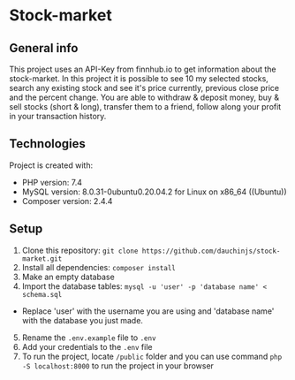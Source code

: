 # Stock-market

## General info

This project uses an API-Key from finnhub.io to get information about the stock-market. In this project it is possible to see 10 my selected stocks, search any existing stock and see it's price currently, previous close price and the percent change. You are able to withdraw & deposit money, buy & sell stocks (short & long), transfer them to a friend, follow along your profit in your transaction history.

## Technologies

Project is created with:
* PHP version: 7.4
* MySQL version: 8.0.31-0ubuntu0.20.04.2 for Linux on x86_64 ((Ubuntu))
* Composer version: 2.4.4

## Setup
1. Clone this repository: `git clone https://github.com/dauchinjs/stock-market.git`
2. Install all dependencies: `composer install`
3. Make an empty database
4. Import the database tables: `mysql -u 'user' -p 'database name' < schema.sql`
* Replace 'user' with the username you are using and 'database name' with the database you just made.
5. Rename the `.env.example` file to `.env`
6. Add your credentials to the `.env` file
7. To run the project, locate `/public` folder and you can use command `php -S localhost:8000` to run the project in your browser
